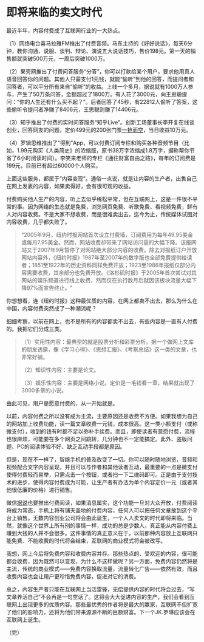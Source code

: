 
# 即将来临的卖文时代

最近半年，内容付费成了互联网行业的一大热点。

（1）网络电台喜马拉雅FM推出了付费音频。马东主持的《好好说话》，每天6分钟，教你沟通、说服、谈判、辩论、演说五大说话技巧，售价198元。第一天的销售额就突破500万元，一周后突破1000万。

（2）果壳网推出了付费问答服务“分答”，你可以打款给某个用户，要求他用真人语音回答你的问题。其他人只需支付1元钱，就能“偷听”到他的回答，而提问者和回答者，可以平分所有来自“偷听”的收益。上线一个多月，据说就有1000万人参与，产生了50万条问答，金额超过了1800万。有人花了3000元，向王思聪提问：“你的人生还有什么买不起？”。后者回答了45秒，有22812人偷听了答案，这些偷听令提问者净赚了8406元，王思聪则赚了14406元。

（3）知乎推出了付费的实时问答服务“知乎Live”。创新工场董事长李开复在线谈创业，回答网友的问题，定价499元的200张门票[一抢而空](http://tech.sina.com.cn/i/2016-06-03/doc-ifxsvenx3190443.shtml)，当日收益10万元。

（4）罗辑思维推出了“得到”App，可以付费订阅专栏和购买各种音频节目（比如，1.99元购买《人类简史》的浓缩版，原书38万字浓缩成1.8万字，据称帮你节省了6小时阅读时间）。李笑来老师的专栏《通往财富自由之路》，每年的订阅费是199元，目前已有超过60000个人购买。

上面这些服务，都属于“内容变现”。通俗一点说，就是让内容的生产者，出售自己在网上发表的内容，如果卖得好，会有很可观的收益。

付费购买他人生产的内容，听上去似乎稀松平常，但在互联网上，这是一件很不平常的事。因为网络的生态就是免费，浏览网页免费、听歌免费、看视频免费，鲜有人对内容收费。不是大家不想收费，而是很难卖出去，迄今为止，传统媒体试图对内容收费，几乎都失败了。

> “2005年9月，纽约时报网站首次设立付费墙，订阅费用为每年49.95美金或每月7.95美金。然而，网站收费却带来了网站访问量的大幅下降。该报网站又于2007年9月暂停了对网站绝大部分内容的收费。除去对报纸订户开放网站内容外，《纽约时报》1987年至2007年的数字版也全部免费提供给读者；1851至1922年的历史资料同样免费开放；1923至1986年报纸仅部分内容需要收费，其余部分也免费开放。《洛杉矶时报》于2005年首次尝试对其网站的娱乐频道进行线上收费，然而仅在执行数月后就因该板块流量大幅下降97%而宣告终止。"

你想想看，连《纽约时报》这种最优质的内容，在网上都卖不出去，那么为什么在中国，内容付费突然成了一种潮流呢？

细细考察，以前在网上，也不是所有的内容都卖不出去，有些内容是一直有人付费的。我把它们分成三类。

> （1）实用性内容：最典型的就是股票分析和彩票分析。据一个做网上文库的朋友透露，像《学习心得》、《思想汇报》、《考察总结》这一类的文章，也非常好销。
> 
> （2）知识性内容：主要是论文。
> 
> （3）娱乐性内容：主要是网络小说。定价是一毛钱看一章，结果就出现了3000多章的小说。

由此可见，用户是愿意付费的，从一开始就是。

以前，内容付费之所以没有成为主流，主要原因还是收费不方便。如果我想为自己的网站加上收费功能，读一篇文章收费一元钱，成本很高。这一类小额支付（或称微支付），收到的钱有时都不足以弥补手续费。而且，即使读者有意愿付费，流程也很麻烦，可能要在多个网页之间跳转，几分钟也不一定能搞定。此外、盗版问题、PC的阅读体验不好、缺乏互动手段都是原因。

但是，现在不一样了，智能手机的普及改变了一切。你可以随时随地浏览，音频和视频配合文字内容呈现，并且可以与作者和其他读者互动，最重要的一点是微支付使得付费轻而易举，只需点击一个按钮，或者扫一下二维码即可。正是由于支付技术的进步，使得内容付费成为可能，让生产者有办法为单个内容定价一元（或者其他很低廉的价格）进行销售。

微信[据说](https://zhuanlan.zhihu.com/p/21925195?refer=sanjieke)也要推出付费阅读，如果消息属实，这个功能一旦对大众开放，付费阅读将成为常态，手机上将有铺天盖地的付费内容，任何人可以把任何文章放到这个平台上销售。无数内容创业公司将会由此诞生，一个人人卖文的时代即将来临。当然，就像这个世界上所有别的事情一样，成功的总是少数人，真正能从内容付费上赚到大钱的人并不会很多。这件事情的真正意义在于，以前那种内容放上互联网只能免费、不能收费的时代将会结束，互联网的商业模式将会被改写。

我想，网上今后将免费内容和收费内容并存。那些热点的、受欢迎的内容，很可能都会收费，因为既然可以变现，为什么不这样做呢？另一方面，免费内容仍然将是主流，传统的商业模式——免费内容换取流量，流量转化广告——依然有效，而且收费内容也会让用户更珍惜免费内容，促进对它的消费。

总之，内容生产者只能在互联网上当活雷锋，无偿提供内容的时代将会过去，“写文章养活自己”不会再是一句空话了。这将会大大促进内容的生产，我们会看到互联网上出现更多的优质内容。那些最优秀的作者将是最大的赢家，互联网不但扩宽了他们的影响力，还将为他们带来源源不断的巨额财富。下一个JK.罗琳应该会在互联网上诞生。

（完）

